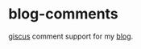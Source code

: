 # blog-comments

[giscus](https://github.com/giscus/giscus) comment support for my [blog](https://anurudhp.github.io/blogs/).
